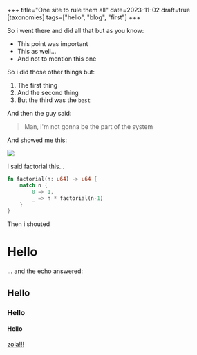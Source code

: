 +++
title="One site to rule them all"
date=2023-11-02
draft=true
[taxonomies]
tags=["hello", "blog", "first"]
+++

So i went there and did all that but as you know:
* This point was important 
* This as well...
* And not to mention this one


So i did those other things but:
1. The first thing
2. And the second thing
3. But the third was the `best`

And then the guy said:
> Man, i'm not gonna be the part of the system

And showed me this:

<img src="https://dummyimage.com/640x4:3/">


I said factorial this...

```rust
fn factorial(n: u64) -> u64 {
    match n {
        0 => 1,
        _ => n * factorial(n-1)
    }
}
```

Then i shouted

# Hello

... and the echo answered:

## Hello

### Hello 

#### Hello 
[zola!!!][1]

[1]: https://www.getzola.org/
